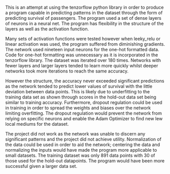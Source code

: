 This is an attempt at using the tenzorflow python library in order to produce a program capable in predicting patterns in the dataset through the form of predicting survival of passengers. The program used a set of dense layers of neurons in a neural net. The program has flexibility in the structure of the layers as well as the activation function. 

Many sets of activation functions were tested however when leeky_relu or linear activation was used, the program suffered from diminishing gradients.  The network used nineteen input neurons for the one-hot formatted data. Code for one-hot formatting was unnecessary as it is incorporated in the tenzorflow library.  The dataset was iterated over 180 times. Networks with fewer layers and larger layers tended to learn more quickly whilst deeper networks took more iterations to reach the same accuracy. 

However the structure, the accuracy never exceeded significant predictions as the network tended to predict lower values of survival with the little deviation between data points. This is likely due to underfitting to the training data set as shown through scores in the hold-out data set being similar to training accuracy.  Furthermore, dropout regulation could be used in training in order to spread the weights and biases over the network limiting overfitting. The dropout regulation would prevent the network from relying on specific neurons and enable the Adam Optimizer to find new lew local mediums for the dataset.  

The project did not work as the network was unable to discern any significant patterns and the project did not achieve utility. Normalization of the data could be used in order to aid the network; centering the data and normalizing the inputs would have made the program more applicable to small datasets. The training dataset was only 891 data points with 30 of those used for the hold-out datapoints. The program would have been more successful given a larger data set. 
